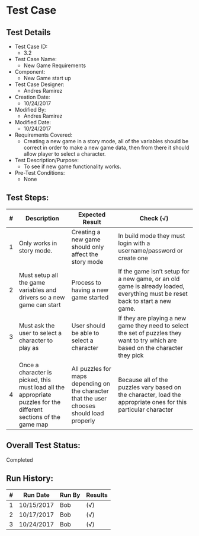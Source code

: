 # Test Case 

## Test Details

* Test Case ID:
  * 3.2
* Test Case Name:
  * New Game Requirements
* Component: 
  * New Game start up
* Test Case Designer:
  * Andres Ramirez
* Creation Date:
  * 10/24/2017      
* Modified By:
  * Andres Ramirez
* Modified Date:
  * 10/24/2017
* Requirements Covered:
  * Creating a new game in a story mode, all of the variables should be correct in order to make a new game data, then from there it should allow player to select a character.
* Test Description/Purpose:
  * To see if new game functionality works.
* Pre-Test Conditions:
  * None
## Test Steps: 
| # | Description | Expected Result | Check (√) |
| --- | --- | --- | --- |
| 1 |Only works in story mode. |Creating a new game should only affect the story mode |In  build  mode  they  must  login  with  a  username/password  or  create one |			
| 2 |Must setup all the game variables and drivers so a new game can start |Process to having a new game started |If the game isn’t setup for a new game, or an old game is already loaded, everything must be reset back to start a new game.|			
| 3 |Must ask the user to select a character to play as |User should be able to select a character |If they are playing a new  game they need to select the set of puzzles they want to try which are based on the character they pick |			
| 4 | Once a character is picked, this must load all the appropriate puzzles for the different sections of the game map|All puzzles for maps depending on the character that the user chooses should load properly |Because  all  of  the  puzzles  vary  based  on  the character,  load  the appropriate ones for this particular character|					

## Overall Test Status:

Completed

## Run History:
| # |	Run Date |	Run By |	Results |
| --- | --- | --- | --- |
| 1 |10/15/2017 |Bob |(√) |			
| 2 |10/17/2017 |Bob |(√) |			
| 3 |10/24/2017 |Bob |(√) |			

